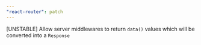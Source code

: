 ```yaml
---
"react-router": patch
---
```


[UNSTABLE] Allow server middlewares to return `data()` values which will be converted into a `Response`
